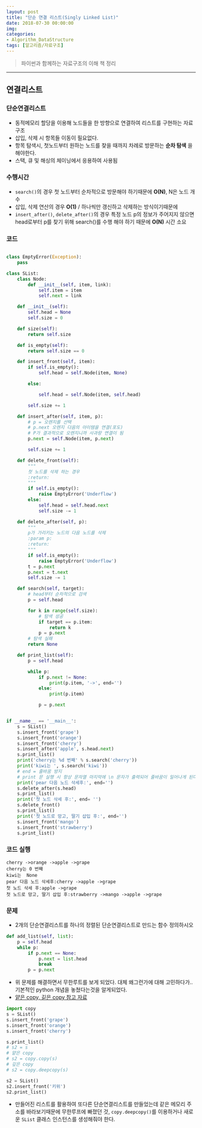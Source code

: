 ```yaml
---
layout: post
title: "단순 연결 리스트(Singly Linked List)"
date: 2018-07-30 00:00:00
img:
categories:
- Algorithm_DataStructure
tags: [알고리즘/자료구조]
---
```

> 파이썬과 함께하는 자료구조의 이해 책 정리

----

## 연결리스트
### 단순연결리스트
- 동적메모리 할당을 이용해 노드들을 한 방향으로 연결하여 리스트를 구현하는 자료구조
- 삽입, 삭제 시 항목들 이동이 필요없다.
- 항목 탐색시, 첫노드부터 원하는 노드를 찾을 때까지 차례로 방문하는 **순차 탐색** 을 해야한다.
- 스택, 큐 및 해싱의 체이닝에서 응용하여 사용됨

### 수행시간
- `search()`의 경우 첫 노드부터 순차적으로 방문해야 하기때문에 **O(N)**, N은 노드 개수
- 삽입, 삭제 연산의 경우 **O(1)** / 하나씩만 갱신하고 삭제하는 방식이기때문에
- `insert_after()`, `delete_after()`의 경우 특정 노드 p의 정보가 주어지지 않으면 head로부터 p를 찾기 위해 search()를 수행 해야 하기 때문에 **O(N)** 시간 소요


### 코드
```python

class EmptyError(Exception):
    pass

class SList:
    class Node:
        def __init__(self, item, link):
            self.item = item
            self.next = link

    def __init__(self):
        self.head = None
        self.size = 0

    def size(self):
        return self.size

    def is_empty(self):
        return self.size == 0

    def insert_front(self, item):
        if self.is_empty():
            self.head = self.Node(item, None)

        else:

            self.head = self.Node(item, self.head)

        self.size += 1

    def insert_after(self, item, p):
        # p = 오렌지를 선택
        # p.next 오렌지 다음의 아이템을 연결(포도)
        # P가 결과적으로 오렌지니까 사과랑 연결이 됨
        p.next = self.Node(item, p.next)

        self.size += 1

    def delete_front(self):
        """
        첫 노드를 삭제 하는 경우
        :return:
        """
        if self.is_empty():
            raise EmptyError('Underflow')
        else:
            self.head = self.head.next
            self.size -= 1

    def delete_after(self, p):
        """
        p가 가리키는 노드의 다음 노드를 삭제
        :param p:
        :return:
        """
        if self.is_empty():
            raise EmptyError('Underflow')
        t = p.next
        p.next = t.next
        self.size -= 1

    def search(self, target):
        # head부터 순차적으로 검색
        p = self.head

        for k in range(self.size):
            # 탐색 성공
            if target == p.item:
                return k
            p = p.next
        # 탐색 실패
        return None

    def print_list(self):
        p = self.head

        while p:
            if p.next != None:
                print(p.item, '->', end='')
            else:
                print(p.item)

            p = p.next


if __name__ == '__main__':
    s = SList()
    s.insert_front('grape')
    s.insert_front('orange')
    s.insert_front('cherry')
    s.insert_after('apple', s.head.next)
    s.print_list()
    print('cherry는 %d 번째' % s.search('cherry'))
    print('kiwi는 ', s.search('kiwi'))
    # end = 줄바꿈 방지
    # print 문 실행 시 항상 문자열 마지막에 \n 문자가 출력되어 줄바꿈이 일어나게 된다. 이렇게 마지막 문자인 \n을 생략할 수 있는 방법
    print('pear 다음 노드 삭세후:', end='')
    s.delete_after(s.head)
    s.print_list()
    print('첫 노드 삭세 후:', end= '')
    s.delete_front()
    s.print_list()
    print('첫 노드로 망고, 딸기 삽입 후:', end='')
    s.insert_front('mango')
    s.insert_front('strawberry')
    s.print_list()
```

### 코드 실행
```console
cherry ->orange ->apple ->grape
cherry는 0 번째
kiwi는  None
pear 다음 노드 삭세후:cherry ->apple ->grape
첫 노드 삭세 후:apple ->grape
첫 노드로 망고, 딸기 삽입 후:strawberry ->mango ->apple ->grape
```

### 문제
- 2개의 단순연결리스트를 하나의 정렬된 단순연결리스트로 만드는 함수 정의하시오

```python
def add_list(self, list):
    p = self.head
    while p:
        if p.next == None:
            p.next = list.head
            break
        p = p.next
```

- 위 문제를 해결하면서 무한루트를 보게 되었다. 대체 왜그런가에 대해 고민하다가.. 기본적인 python 개념을 놓쳤다는것을 알게되었다.
- [얕은 copy, 깉은 copy 참고 자료](https://wikidocs.net/16038)

```python
import copy
s = SList()
s.insert_front('grape')
s.insert_front('orange')
s.insert_front('cherry')

s.print_list()
# s2 = s
# 얕은 copy
# s2 = copy.copy(s)
# 깊은 copy
# s2 = copy.deepcopy(s)

s2 = SList()
s2.insert_front('키위')
s2.print_list()
```
- 만들어진 리스트를 활용하여 또다른 단순연결리스트를 만들었는데 같은 메모리 주소를 바라보기때문에 무한루프에 빠졌던 것, `copy.deepcopy()`를 이용하거나 새로운 `SList` 클래스 인스턴스를 생성해줘야 한다.
